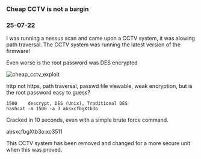 ### Cheap CCTV is not a bargin
### 25-07-22

I was running a nessus scan and came upon a CCTV system, it was alowing path traversal. The CCTV system was running the latest version of the firmware!

Even worse is the root password was DES encrypted

![cheap_cctv_exploit](https://wanatry.github.io/images/1_cheap_cctv.png)

http not https, path traversal, passwd file viewable, weak encryption, but is the root password easy to guess? 


```text
1500 	descrypt, DES (Unix), Traditional DES 
hashcat -m 1500 -a 3 absxcfbgXtb3o
```

Cracked in 10 seconds, even with a simple brute force command.

absxcfbgXtb3o:xc3511

This CCTV system has been removed and changed for a more secure unit when this was proved.
